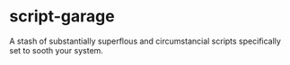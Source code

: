 # script-garage
A stash of substantially superflous and circumstancial scripts specifically set to sooth your system.
